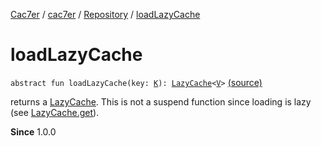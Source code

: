 [Cac7er](../../index.md) / [cac7er](../index.md) / [Repository](index.md) / [loadLazyCache](./load-lazy-cache.md)

# loadLazyCache

`abstract fun loadLazyCache(key: `[`K`](index.md#K)`): `[`LazyCache`](../-lazy-cache/index.md)`<`[`V`](index.md#V)`>` [(source)](http://2wiqua.wcaokaze.com/gitbucket/wcaokaze/Cac7er/blob/master/src/main/java/cac7er/Repository.kt#L40)

returns a [LazyCache](../-lazy-cache/index.md). This is not a suspend function since loading is
lazy (see [LazyCache.get](../-lazy-cache/get.md)).

**Since**
1.0.0


